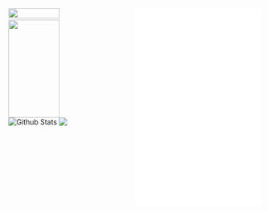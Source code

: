 <!-- <img src="https://github.com/user-attachments/assets/0b6f5868-2ffc-4e8d-b391-230e4e6ed17a" width=100%/> -->
<img src="/github-metrics.svg" alt="Metrics" width="50%" align="right">
<img src="https://github.com/user-attachments/assets/2a6e8758-7c4e-4dd4-a751-e5160aa8aa07" width=45% height=45% align="left"/>
<a href="https://discord.com/users/1133976190709940345">
  <img
    width="45%"
    height="195"
    align="left"
    src="https://lanyard.cnrad.dev/api/1133976190709940345?bg=FFFFFF00&animated=true&idleMessage=Code%20is%20poetry;%20open%20source%20is%20the%20art%20of%20sharing%20it."
    />
</a>
<img src="https://github-readme-stats.vercel.app/api?username=aehabdelouadoud&show_icons=true&theme=transparent" alt="Github Stats" style="vertical-align:top" width="40%">
<a href="https://github.com/aehabdelouadoud">
  <img style="vertical-align:top" width="40%" src="https://github-readme-stats.vercel.app/api/top-langs?username=aehabdelouadoud&layout=compact&langs_count=8&theme=transparent" />
</a>
</br>
<!--<img src="https://github-readme-stats.vercel.app/api/wakatime?username=horanmustaplot&show_icons=true&theme=transparent" alt="Wakatime" style="vertical-align:top" width="40%">-->

